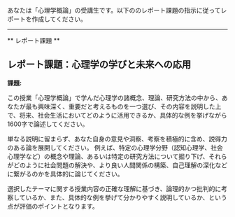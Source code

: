 あなたは「心理学概論」の受講生です。以下ののレポート課題の指示に従ってレポートを作成してください。

---------------------------------------
** レポート課題 **

## レポート課題：心理学の学びと未来への応用

**課題:**

この授業「心理学概論」で学んだ心理学の諸概念、理論、研究方法の中から、あなたが最も興味深く、重要だと考えるものを一つ選び、その内容を説明した上で、将来、社会生活においてどのように活用できるか、具体的な例を挙げながら1600字で論述してください。

単なる説明に留まらず、あなた自身の意見や洞察、考察を積極的に含め、説得力のある論を展開してください。  例えば、特定の心理学分野（認知心理学、社会心理学など）の概念や理論、あるいは特定の研究方法について掘り下げ、それらがどのように社会問題の解決や、より良い人間関係の構築、自己理解の深化などに繋がるのかを具体的に論じてください。  

選択したテーマに関する授業内容の正確な理解に基づき、論理的かつ批判的に考察しているか、また、具体的な例を挙げて分かりやすく説明しているか、という点が評価のポイントとなります。


